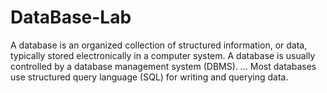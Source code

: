 # DataBase-Lab
A database is an organized collection of structured information, or data, typically stored electronically in a computer system. A database is usually controlled by a database management system (DBMS). ... Most databases use structured query language (SQL) for writing and querying data.
